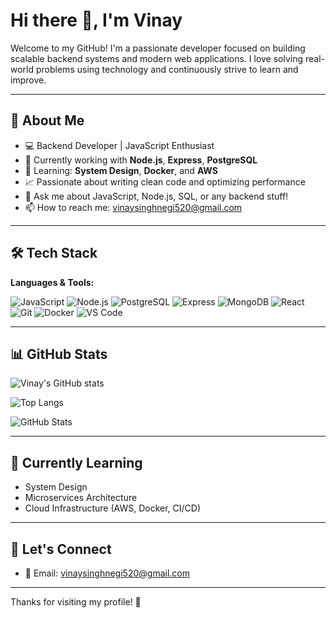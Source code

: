# Hi there 👋, I'm Vinay

Welcome to my GitHub! I'm a passionate developer focused on building scalable backend systems and modern web applications. I love solving real-world problems using technology and continuously strive to learn and improve.

---

## 🚀 About Me

- 💻 Backend Developer | JavaScript Enthusiast
- 🔧 Currently working with **Node.js**, **Express**, **PostgreSQL**
- 🎯 Learning: **System Design**, **Docker**, and **AWS**
- 📈 Passionate about writing clean code and optimizing performance
- 💬 Ask me about JavaScript, Node.js, SQL, or any backend stuff!
- 📫 How to reach me: [vinaysinghnegi520@gmail.com](mailto:vinaysinghnegi520@gmail.com)

---

## 🛠️ Tech Stack

**Languages & Tools:**

![JavaScript](https://img.shields.io/badge/-JavaScript-black?style=flat-square&logo=javascript)
![Node.js](https://img.shields.io/badge/-Node.js-green?style=flat-square&logo=node.js)
![PostgreSQL](https://img.shields.io/badge/-PostgreSQL-blue?style=flat-square&logo=postgresql)
![Express](https://img.shields.io/badge/-Express.js-gray?style=flat-square&logo=express)
![MongoDB](https://img.shields.io/badge/-MongoDB-4ea94b?style=flat-square&logo=mongodb)
![React](https://img.shields.io/badge/-React-blue?style=flat-square&logo=react)
![Git](https://img.shields.io/badge/-Git-orange?style=flat-square&logo=git)
![Docker](https://img.shields.io/badge/-Docker-blue?style=flat-square&logo=docker)
![VS Code](https://img.shields.io/badge/-VSCode-007ACC?style=flat-square&logo=visual-studio-code)

---

## 📊 GitHub Stats

![Vinay's GitHub stats](https://github-readme-stats.vercel.app/api?username=Vinay520-j&show_icons=true&theme=radical)

![Top Langs](https://github-readme-stats.vercel.app/api/top-langs/?username=Vinay520-j&layout=compact&theme=radical)

<p><img align="center" src="https://streak-stats.demolab.com/?user=Vinay520-j&count_private=true&theme=radical" alt="GitHub Stats" /></p>


---

## 🧠 Currently Learning

- System Design
- Microservices Architecture
- Cloud Infrastructure (AWS, Docker, CI/CD)

---

## 🤝 Let's Connect

- 📧 Email: [vinaysinghnegi520@gmail.com](mailto:vinaysinghnegi520@gmail.com)

---

Thanks for visiting my profile! 🙌  
